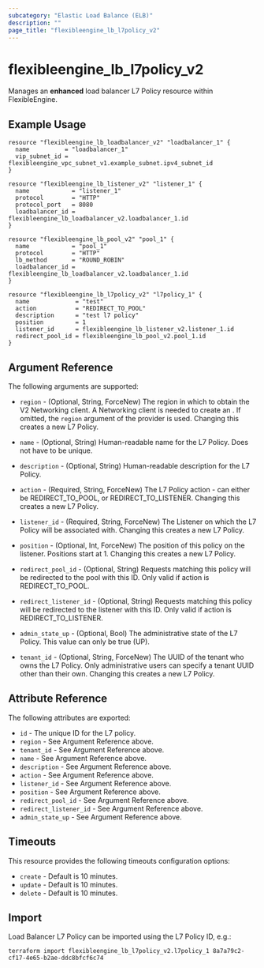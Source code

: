 ```yaml
---
subcategory: "Elastic Load Balance (ELB)"
description: ""
page_title: "flexibleengine_lb_l7policy_v2"
---
```


# flexibleengine_lb_l7policy_v2

Manages an **enhanced** load balancer L7 Policy resource within FlexibleEngine.

## Example Usage

```hcl
resource "flexibleengine_lb_loadbalancer_v2" "loadbalancer_1" {
  name          = "loadbalancer_1"
  vip_subnet_id = flexibleengine_vpc_subnet_v1.example_subnet.ipv4_subnet_id
}

resource "flexibleengine_lb_listener_v2" "listener_1" {
  name            = "listener_1"
  protocol        = "HTTP"
  protocol_port   = 8080
  loadbalancer_id = flexibleengine_lb_loadbalancer_v2.loadbalancer_1.id
}

resource "flexibleengine_lb_pool_v2" "pool_1" {
  name            = "pool_1"
  protocol        = "HTTP"
  lb_method       = "ROUND_ROBIN"
  loadbalancer_id = flexibleengine_lb_loadbalancer_v2.loadbalancer_1.id
}

resource "flexibleengine_lb_l7policy_v2" "l7policy_1" {
  name             = "test"
  action           = "REDIRECT_TO_POOL"
  description      = "test l7 policy"
  position         = 1
  listener_id      = flexibleengine_lb_listener_v2.listener_1.id
  redirect_pool_id = flexibleengine_lb_pool_v2.pool_1.id
}
```

## Argument Reference

The following arguments are supported:

* `region` - (Optional, String, ForceNew) The region in which to obtain the V2 Networking client.
    A Networking client is needed to create an . If omitted, the
    `region` argument of the provider is used. Changing this creates a new L7 Policy.

* `name` - (Optional, String) Human-readable name for the L7 Policy. Does not have to be unique.

* `description` - (Optional, String) Human-readable description for the L7 Policy.

* `action` - (Required, String, ForceNew) The L7 Policy action - can either be REDIRECT_TO_POOL,
    or REDIRECT_TO_LISTENER. Changing this creates a new L7 Policy.

* `listener_id` - (Required, String, ForceNew) The Listener on which the L7 Policy will be associated with.
    Changing this creates a new L7 Policy.

* `position` - (Optional, Int, ForceNew) The position of this policy on the listener. Positions start at 1.
    Changing this creates a new L7 Policy.

* `redirect_pool_id` - (Optional, String) Requests matching this policy will be redirected to
    the pool with this ID. Only valid if action is REDIRECT_TO_POOL.

* `redirect_listener_id` - (Optional, String) Requests matching this policy will be redirected to
    the listener with this ID. Only valid if action is REDIRECT_TO_LISTENER.

* `admin_state_up` - (Optional, Bool) The administrative state of the L7 Policy.
    This value can only be true (UP).

* `tenant_id` - (Optional, String, ForceNew) The UUID of the tenant who owns the L7 Policy.
    Only administrative users can specify a tenant UUID other than their own.
    Changing this creates a new L7 Policy.

## Attribute Reference

The following attributes are exported:

* `id` - The unique ID for the L7 policy.
* `region` - See Argument Reference above.
* `tenant_id` - See Argument Reference above.
* `name` - See Argument Reference above.
* `description` - See Argument Reference above.
* `action` - See Argument Reference above.
* `listener_id` - See Argument Reference above.
* `position` - See Argument Reference above.
* `redirect_pool_id` - See Argument Reference above.
* `redirect_listener_id` - See Argument Reference above.
* `admin_state_up` - See Argument Reference above.

## Timeouts

This resource provides the following timeouts configuration options:

* `create` - Default is 10 minutes.
* `update` - Default is 10 minutes.
* `delete` - Default is 10 minutes.

## Import

Load Balancer L7 Policy can be imported using the L7 Policy ID, e.g.:

```shell
terraform import flexibleengine_lb_l7policy_v2.l7policy_1 8a7a79c2-cf17-4e65-b2ae-ddc8bfcf6c74
```
